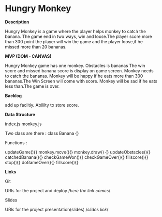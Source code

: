 
# Hungry Monkey

**Description**

Hungry Monkey is a game where the player helps monkey to catch the banana.
The game end in two ways, win and loose.The player score more than 300 point the player will win the game and the player loose,if he missed more than 20 bananas. 

**MVP (DOM - CANVAS)**

Hungry Monkey game has one monkey.
Obstacles is bananas
The win score and missed banana score is display on game screen.
Monkey needs to catch the bananas.
Monkey will be happy if he eats more than 300 bananas.The Win Screen will come with score.
Monkey will be sad if he eats less than.The game is over.

**Backlog**

add up faciltiy.
Abililty to store score.

**Data Structure**

index.js
monkey.js

Two class are there :
class Banana {}

Functions :

updateGame(){}
monkey.move(){}
monkey.draw() {}
updateObstacles(){}
catchedBanana(){}
checkGameWon(){}
checkGameOver(){}
fillscore(){}
stop(){}
doGameOver(){}
fillscore(){}


**Links**

Git

URIs for the project and deploy /*here the link comes*/

Slides 

URls for the project presentation(slides) /*slides link*/


